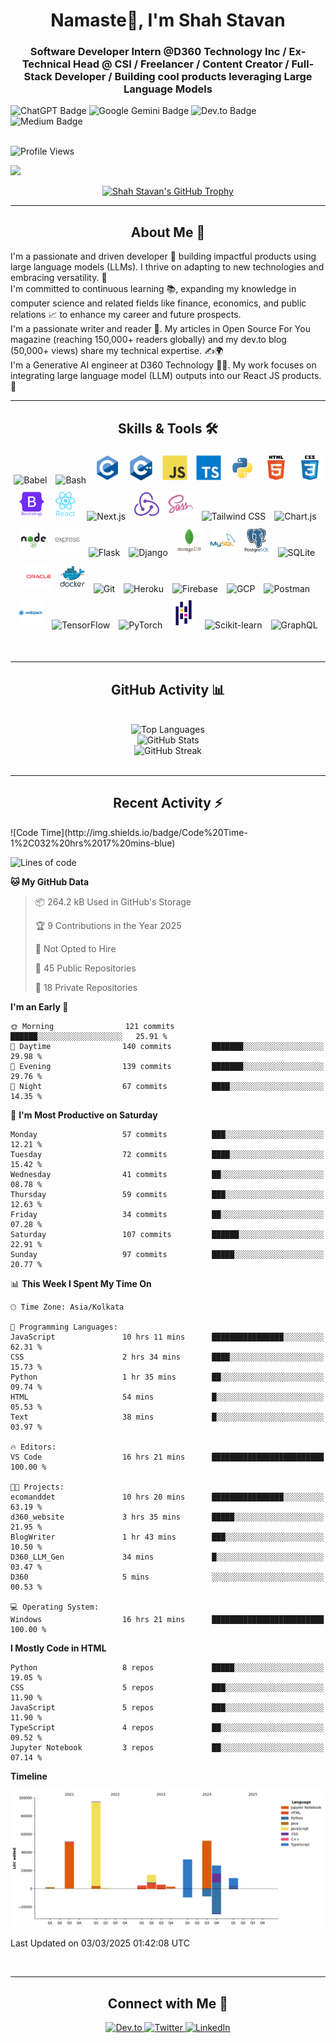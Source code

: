 <h1 align="center">Namaste🙏, I'm Shah Stavan</h1>

<h3 align="center">
  Software Developer Intern @D360 Technology Inc / Ex-Technical Head @ CSI / Freelancer / Content Creator / Full-Stack Developer / Building cool products leveraging Large Language Models
</h3>

<div align="left">
  <img src="https://img.shields.io/badge/chatGPT-74aa9c?style=for-the-badge&logo=openai&logoColor=white" alt="ChatGPT Badge"/>
  <img src="https://img.shields.io/badge/google%20gemini-8E75B2?style=for-the-badge&logo=google%20gemini&logoColor=white" alt="Google Gemini Badge"/>
  <img src="https://img.shields.io/badge/dev.to-0A0A0A?style=for-the-badge&logo=dev.to&logoColor=white" alt="Dev.to Badge"/>
  <img src="https://img.shields.io/badge/Medium-12100E?style=for-the-badge&logo=medium&logoColor=white" alt="Medium Badge"/>
</div>
<br>

<p align="left">
<img src="https://komarev.com/ghpvc/?username=shahstavan&label=Profile%20views&color=0e75b6&style=flat" alt="Profile Views" />
</p>
<p align="left">
  <a href="https://u8views.com/github/ShahStavan"><img src="https://u8views.com/api/v1/github/profiles/66560566/views/day-week-month-total-count.svg"></a>
</p>
<p align="center">
  <a href="https://github.com/ryo-ma/github-profile-trophy">
    <img src="https://github-profile-trophy.vercel.app/?username=shahstavan" alt="Shah Stavan's GitHub Trophy" />
  </a>
</p>
<hr />

<h2 align="center">About Me 🚀</h2>
<p align="left">
I'm a passionate and driven developer 🎯 building impactful products using large language models (LLMs). I thrive on adapting to new technologies and embracing versatility. 🔄
<br>
I'm committed to continuous learning 📚, expanding my knowledge in computer science and related fields like finance, economics, and public relations 📈 to enhance my career and future prospects.
<br>
I'm a passionate writer and reader 📖. My articles in Open Source For You magazine (reaching 150,000+ readers globally) and my dev.to blog (50,000+ views) share my technical expertise. ✍️🌍
<br>
I'm a Generative AI engineer at D360 Technology 🧑‍💻. My work focuses on integrating large language model (LLM) outputs into our React JS products. 🚀
</p>
<hr />

<h2 align="center">Skills & Tools 🛠️</h2>

<p align="center">
   <!-- Languages -->
    <img src="https://www.vectorlogo.zone/logos/babeljs/babeljs-icon.svg" alt="Babel" width="40" height="40" style="margin:5px" />
    <img src="https://www.vectorlogo.zone/logos/gnu_bash/gnu_bash-icon.svg" alt="Bash" width="40" height="40" style="margin:5px" />
    <img src="https://raw.githubusercontent.com/devicons/devicon/master/icons/c/c-original.svg" alt="C" width="40" height="40" style="margin:5px" />
     <img src="https://raw.githubusercontent.com/devicons/devicon/master/icons/cplusplus/cplusplus-original.svg" alt="C++" width="40" height="40" style="margin:5px" />
   <img src="https://raw.githubusercontent.com/devicons/devicon/master/icons/javascript/javascript-original.svg" alt="JavaScript" width="40" height="40" style="margin:5px" />
  <img src="https://raw.githubusercontent.com/devicons/devicon/master/icons/typescript/typescript-original.svg" alt="TypeScript" width="40" height="40" style="margin:5px" />
    <img src="https://raw.githubusercontent.com/devicons/devicon/master/icons/python/python-original.svg" alt="Python" width="40" height="40" style="margin:5px" />
  <!-- Frontend -->
     <img src="https://raw.githubusercontent.com/devicons/devicon/master/icons/html5/html5-original-wordmark.svg" alt="HTML5" width="40" height="40" style="margin:5px" />
    <img src="https://raw.githubusercontent.com/devicons/devicon/master/icons/css3/css3-original-wordmark.svg" alt="CSS3" width="40" height="40" style="margin:5px" />
     <img src="https://raw.githubusercontent.com/devicons/devicon/master/icons/bootstrap/bootstrap-plain-wordmark.svg" alt="Bootstrap" width="40" height="40" style="margin:5px" />
    <img src="https://raw.githubusercontent.com/devicons/devicon/master/icons/react/react-original-wordmark.svg" alt="React" width="40" height="40" style="margin:5px" />
     <img src="https://cdn.worldvectorlogo.com/logos/nextjs-2.svg" alt="Next.js" width="40" height="40" style="margin:5px"/>
      <img src="https://raw.githubusercontent.com/devicons/devicon/master/icons/redux/redux-original.svg" alt="Redux" width="40" height="40" style="margin:5px" />
         <img src="https://raw.githubusercontent.com/devicons/devicon/master/icons/sass/sass-original.svg" alt="Sass" width="40" height="40" style="margin:5px" />
  <img src="https://www.vectorlogo.zone/logos/tailwindcss/tailwindcss-icon.svg" alt="Tailwind CSS" width="40" height="40" style="margin:5px" />
    <img src="https://www.vectorlogo.zone/logos/chartjs/chartjs-icon.svg" alt="Chart.js" width="40" height="40" style="margin:5px" />


  <!-- Backend -->
 <img src="https://raw.githubusercontent.com/devicons/devicon/master/icons/nodejs/nodejs-original-wordmark.svg" alt="Node.js" width="40" height="40" style="margin:5px" />
     <img src="https://raw.githubusercontent.com/devicons/devicon/master/icons/express/express-original-wordmark.svg" alt="Express.js" width="40" height="40" style="margin:5px" />
    <img src="https://www.vectorlogo.zone/logos/pocoo_flask/pocoo_flask-icon.svg" alt="Flask" width="40" height="40" style="margin:5px"/>
     <img src="https://cdn.worldvectorlogo.com/logos/django.svg" alt="Django" width="40" height="40" style="margin:5px" />


 <!-- Databases -->
  <img src="https://raw.githubusercontent.com/devicons/devicon/master/icons/mongodb/mongodb-original-wordmark.svg" alt="MongoDB" width="40" height="40" style="margin:5px" />
  <img src="https://raw.githubusercontent.com/devicons/devicon/master/icons/mysql/mysql-original-wordmark.svg" alt="MySQL" width="40" height="40" style="margin:5px" />
    <img src="https://raw.githubusercontent.com/devicons/devicon/master/icons/postgresql/postgresql-original-wordmark.svg" alt="PostgreSQL" width="40" height="40" style="margin:5px" />
   <img src="https://www.vectorlogo.zone/logos/sqlite/sqlite-icon.svg" alt="SQLite" width="40" height="40" style="margin:5px"/>
<img src="https://raw.githubusercontent.com/devicons/devicon/master/icons/oracle/oracle-original.svg" alt="Oracle" width="40" height="40" style="margin:5px"/>



  <!-- Cloud & Tools-->
 <img src="https://raw.githubusercontent.com/devicons/devicon/master/icons/docker/docker-original-wordmark.svg" alt="Docker" width="40" height="40" style="margin:5px" />
    <img src="https://www.vectorlogo.zone/logos/git-scm/git-scm-icon.svg" alt="Git" width="40" height="40" style="margin:5px" />
    <img src="https://www.vectorlogo.zone/logos/heroku/heroku-icon.svg" alt="Heroku" width="40" height="40" style="margin:5px" />
    <img src="https://www.vectorlogo.zone/logos/firebase/firebase-icon.svg" alt="Firebase" width="40" height="40" style="margin:5px" />
    <img src="https://www.vectorlogo.zone/logos/google_cloud/google_cloud-icon.svg" alt="GCP" width="40" height="40" style="margin:5px"/>
    <img src="https://www.vectorlogo.zone/logos/getpostman/getpostman-icon.svg" alt="Postman" width="40" height="40" style="margin:5px" />
 <img src="https://raw.githubusercontent.com/devicons/devicon/d00d0969292a6569d45b06d3f350f463a0107b0d/icons/webpack/webpack-original-wordmark.svg" alt="Webpack" width="40" height="40" style="margin:5px" />


<!-- ML & AI -->
  <img src="https://www.vectorlogo.zone/logos/tensorflow/tensorflow-icon.svg" alt="TensorFlow" width="40" height="40" style="margin:5px" />
    <img src="https://www.vectorlogo.zone/logos/pytorch/pytorch-icon.svg" alt="PyTorch" width="40" height="40" style="margin:5px" />
   <img src="https://raw.githubusercontent.com/devicons/devicon/2ae2a900d2f041da66e950e4d48052658d850630/icons/pandas/pandas-original.svg" alt="Pandas" width="40" height="40" style="margin:5px" />
    <img src="https://upload.wikimedia.org/wikipedia/commons/0/05/Scikit_learn_logo_small.svg" alt="Scikit-learn" width="40" height="40" style="margin:5px" />
<img src="https://www.vectorlogo.zone/logos/graphql/graphql-icon.svg" alt="GraphQL" width="40" height="40" style="margin:5px"/>

</p>
<br />
<hr />

<h2 align="center">GitHub Activity 📊</h2>

<div align="center">
  <br>
  <img src="https://github-readme-stats.vercel.app/api/top-langs?username=shahstavan&show_icons=true&locale=en&layout=compact" alt="Top Languages" />
  <br>
  <img src="https://github-readme-stats.vercel.app/api?username=shahstavan&show_icons=true&locale=en" alt="GitHub Stats" />
  <br>
  <img src="https://github-readme-streak-stats.herokuapp.com/?user=shahstavan&" alt="GitHub Streak" />
</div>
<br />
<hr />

<h2 align="center">Recent Activity ⚡</h2>
<!--START_SECTION:activity-->
<!--END_SECTION:activity-->
<!--START_SECTION:waka-->
![Code Time](http://img.shields.io/badge/Code%20Time-1%2C032%20hrs%2017%20mins-blue)

![Lines of code](https://img.shields.io/badge/From%20Hello%20World%20I%27ve%20Written-294.5%20thousand%20lines%20of%20code-blue)

**🐱 My GitHub Data** 

> 📦 264.2 kB Used in GitHub's Storage 
 > 
> 🏆 9 Contributions in the Year 2025
 > 
> 🚫 Not Opted to Hire
 > 
> 📜 45 Public Repositories 
 > 
> 🔑 18 Private Repositories 
 > 
**I'm an Early 🐤** 

```text
🌞 Morning                121 commits         ██████░░░░░░░░░░░░░░░░░░░   25.91 % 
🌆 Daytime                140 commits         ███████░░░░░░░░░░░░░░░░░░   29.98 % 
🌃 Evening                139 commits         ███████░░░░░░░░░░░░░░░░░░   29.76 % 
🌙 Night                  67 commits          ████░░░░░░░░░░░░░░░░░░░░░   14.35 % 
```
📅 **I'm Most Productive on Saturday** 

```text
Monday                   57 commits          ███░░░░░░░░░░░░░░░░░░░░░░   12.21 % 
Tuesday                  72 commits          ████░░░░░░░░░░░░░░░░░░░░░   15.42 % 
Wednesday                41 commits          ██░░░░░░░░░░░░░░░░░░░░░░░   08.78 % 
Thursday                 59 commits          ███░░░░░░░░░░░░░░░░░░░░░░   12.63 % 
Friday                   34 commits          ██░░░░░░░░░░░░░░░░░░░░░░░   07.28 % 
Saturday                 107 commits         ██████░░░░░░░░░░░░░░░░░░░   22.91 % 
Sunday                   97 commits          █████░░░░░░░░░░░░░░░░░░░░   20.77 % 
```


📊 **This Week I Spent My Time On** 

```text
🕑︎ Time Zone: Asia/Kolkata

💬 Programming Languages: 
JavaScript               10 hrs 11 mins      ████████████████░░░░░░░░░   62.31 % 
CSS                      2 hrs 34 mins       ████░░░░░░░░░░░░░░░░░░░░░   15.73 % 
Python                   1 hr 35 mins        ██░░░░░░░░░░░░░░░░░░░░░░░   09.74 % 
HTML                     54 mins             █░░░░░░░░░░░░░░░░░░░░░░░░   05.53 % 
Text                     38 mins             █░░░░░░░░░░░░░░░░░░░░░░░░   03.97 % 

🔥 Editors: 
VS Code                  16 hrs 21 mins      █████████████████████████   100.00 % 

🐱‍💻 Projects: 
ecomanddet               10 hrs 20 mins      ████████████████░░░░░░░░░   63.19 % 
d360_website             3 hrs 35 mins       █████░░░░░░░░░░░░░░░░░░░░   21.95 % 
BlogWriter               1 hr 43 mins        ███░░░░░░░░░░░░░░░░░░░░░░   10.50 % 
D360_LLM_Gen             34 mins             █░░░░░░░░░░░░░░░░░░░░░░░░   03.47 % 
D360                     5 mins              ░░░░░░░░░░░░░░░░░░░░░░░░░   00.53 % 

💻 Operating System: 
Windows                  16 hrs 21 mins      █████████████████████████   100.00 % 
```

**I Mostly Code in HTML** 

```text
Python                   8 repos             █████░░░░░░░░░░░░░░░░░░░░   19.05 % 
CSS                      5 repos             ███░░░░░░░░░░░░░░░░░░░░░░   11.90 % 
JavaScript               5 repos             ███░░░░░░░░░░░░░░░░░░░░░░   11.90 % 
TypeScript               4 repos             ██░░░░░░░░░░░░░░░░░░░░░░░   09.52 % 
Jupyter Notebook         3 repos             ██░░░░░░░░░░░░░░░░░░░░░░░   07.14 % 
```



**Timeline**

![Lines of Code chart](https://raw.githubusercontent.com/ShahStavan/ShahStavan/master/assets/bar_graph.png)


 Last Updated on 03/03/2025 01:42:08 UTC
<!--END_SECTION:waka-->
<br />
<hr />

<h2 align="center">Connect with Me 🔗</h2>

<div align="center">
    <a href="https://dev.to/shahstavan" target="_blank" rel="noopener noreferrer">
        <img src="https://raw.githubusercontent.com/rahuldkjain/github-profile-readme-generator/master/src/images/icons/Social/devto.svg" alt="Dev.to" height="30" width="40" />
    </a>
    <a href="https://twitter.com/_shahstavan_" target="_blank" rel="noopener noreferrer">
        <img src="https://raw.githubusercontent.com/rahuldkjain/github-profile-readme-generator/master/src/images/icons/Social/twitter.svg" alt="Twitter" height="30" width="40" />
    </a>
    <a href="https://linkedin.com/in/stavan-shah-810b4819a" target="_blank" rel="noopener noreferrer">
        <img src="https://raw.githubusercontent.com/rahuldkjain/github-profile-readme-generator/master/src/images/icons/Social/linked-in-alt.svg" alt="LinkedIn" height="30" width="40" />
    </a>
</div>
<br />
